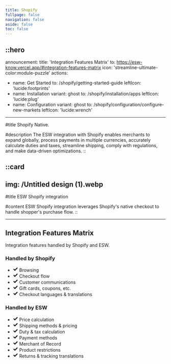 ```yaml
---
title: Shopify
fullpage: false
navigation: false
aside: false
toc: false
---
```


::hero
---
announcement:
  title: 'Integration Features Matrix'
  to: https://esw-know.vercel.app/#integration-features-matrix
  icon: 'streamline-ultimate-color:module-puzzle'
actions:
  - name: Get Started
    to: /shopify/getting-started-guide
    leftIcon: 'lucide:footprints'
  - name: Installation
    variant: ghost
    to: /shopify/installation/apps
    leftIcon: 'lucide:plug'
  - name: Configuration
    variant: ghost
    to: /shopify/configuration/configure-new-markets
    leftIcon: 'lucide:wrench'
---

#title
Shopify Native.

#description
The ESW integration with Shopify enables merchants to expand globally, process payments in multiple currencies, accurately calculate duties and taxes, streamline shipping, comply with regulations, and make data-driven optimizations.
::



::card
---
img: /Untitled design (1).webp
---

#title
ESW Shopify integration

#content
ESW Shopify integration leverages Shopify's native checkout to handle shopper's purchase flow.
::





---


<div class="px-4 py-8 bg-white dark:bg-neutral-900">
  <div class="max-w-4xl mx-auto">
    <div class="text-center">
      <h2 class="text-3xl font-bold leading-tight text-gray-900 dark:text-white sm:text-4xl lg:text-5xl">Integration Features Matrix</h2>
      <p class="text-[15px] text-slate-600 dark:text-slate-300">Integration features handled by Shopify and ESW.</p>
    </div>
  </div>
</div>

  <div class="grid md:grid-cols-2 items-center gap-y-6 mt-12 max-md:max-w-md max-md:mx-auto">
      <!-- Shopify Card -->
      <div class="bg-white border border-gray-300 shadow-sm md:rounded-tl-3xl md:rounded-bl-3xl max-md:rounded-3xl p-8 sm:p-10">
        <h3 class="text-slate-900 text-lg font-semibold mb-4">Handled by Shopify</h3>
        <ul class="space-y-5">
          <li class="flex items-center text-[15px] text-slate-600 font-medium">
            <svg xmlns="http://www.w3.org/2000/svg" width="16" class="mr-3 fill-green-500" viewBox="0 0 24 24">
              <path d="M9.707 19.121a.997.997 0 0 1-1.414 0l-5.646-5.647a1.5 1.5 0 0 1 0-2.121l.707-.707a1.5 1.5 0 0 1 2.121 0L9 14.171l9.525-9.525a1.5 1.5 0 0 1 2.121 0l.707.707a1.5 1.5 0 0 1 0 2.121z" />
            </svg>
            Browsing
          </li>
          <li class="flex items-center text-[15px] text-slate-600 font-medium">
            <svg xmlns="http://www.w3.org/2000/svg" width="16" class="mr-3 fill-green-500" viewBox="0 0 24 24">
              <path d="M9.707 19.121a.997.997 0 0 1-1.414 0l-5.646-5.647a1.5 1.5 0 0 1 0-2.121l.707-.707a1.5 1.5 0 0 1 2.121 0L9 14.171l9.525-9.525a1.5 1.5 0 0 1 2.121 0l.707.707a1.5 1.5 0 0 1 0 2.121z" />
            </svg>
            Checkout flow
          </li>
          <li class="flex items-center text-[15px] text-slate-600 font-medium">
            <svg xmlns="http://www.w3.org/2000/svg" width="16" class="mr-3 fill-green-500" viewBox="0 0 24 24">
              <path d="M9.707 19.121a.997.997 0 0 1-1.414 0l-5.646-5.647a1.5 1.5 0 0 1 0-2.121l.707-.707a1.5 1.5 0 0 1 2.121 0L9 14.171l9.525-9.525a1.5 1.5 0 0 1 2.121 0l.707.707a1.5 1.5 0 0 1 0 2.121z" />
            </svg>
            Customer communications
          </li>
          <li class="flex items-center text-[15px] text-slate-600 font-medium">
            <svg xmlns="http://www.w3.org/2000/svg" width="16" class="mr-3 fill-green-500" viewBox="0 0 24 24">
              <path d="M9.707 19.121a.997.997 0 0 1-1.414 0l-5.646-5.647a1.5 1.5 0 0 1 0-2.121l.707-.707a1.5 1.5 0 0 1 2.121 0L9 14.171l9.525-9.525a1.5 1.5 0 0 1 2.121 0l.707.707a1.5 1.5 0 0 1 0 2.121z" />
            </svg>
            Gift cards, coupons, etc.
          </li>
          <li class="flex items-center text-[15px] text-slate-600 font-medium">
            <svg xmlns="http://www.w3.org/2000/svg" width="16" class="mr-3 fill-green-500" viewBox="0 0 24 24">
              <path d="M9.707 19.121a.997.997 0 0 1-1.414 0l-5.646-5.647a1.5 1.5 0 0 1 0-2.121l.707-.707a1.5 1.5 0 0 1 2.121 0L9 14.171l9.525-9.525a1.5 1.5 0 0 1 2.121 0l.707.707a1.5 1.5 0 0 1 0 2.121z" />
            </svg>
            Checkout languages & translations
          </li>
        </ul>
      </div>

  <!-- ESW Card -->
  <div class="bg-slate-900 border border-gray-900 shadow-2xl rounded-3xl p-8 sm:p-10 relative md:right-1">
        <h3 class="text-white text-lg font-semibold mb-4">Handled by ESW</h3>
        <ul class="space-y-5">
          <li class="flex items-center text-[15px] text-slate-300 font-medium">
            <svg xmlns="http://www.w3.org/2000/svg" width="16" class="mr-3 fill-green-500" viewBox="0 0 24 24">
              <path d="M9.707 19.121a.997.997 0 0 1-1.414 0l-5.646-5.647a1.5 1.5 0 0 1 0-2.121l.707-.707a1.5 1.5 0 0 1 2.121 0L9 14.171l9.525-9.525a1.5 1.5 0 0 1 2.121 0l.707.707a1.5 1.5 0 0 1 0 2.121z" />
            </svg>
            Price calculation
          </li>
          <li class="flex items-center text-[15px] text-slate-300 font-medium">
            <svg xmlns="http://www.w3.org/2000/svg" width="16" class="mr-3 fill-green-500" viewBox="0 0 24 24">
              <path d="M9.707 19.121a.997.997 0 0 1-1.414 0l-5.646-5.647a1.5 1.5 0 0 1 0-2.121l.707-.707a1.5 1.5 0 0 1 2.121 0L9 14.171l9.525-9.525a1.5 1.5 0 0 1 2.121 0l.707.707a1.5 1.5 0 0 1 0 2.121z" />
            </svg>
            Shipping methods & pricing
          </li>
          <li class="flex items-center text-[15px] text-slate-300 font-medium">
            <svg xmlns="http://www.w3.org/2000/svg" width="16" class="mr-3 fill-green-500" viewBox="0 0 24 24">
              <path d="M9.707 19.121a.997.997 0 0 1-1.414 0l-5.646-5.647a1.5 1.5 0 0 1 0-2.121l.707-.707a1.5 1.5 0 0 1 2.121 0L9 14.171l9.525-9.525a1.5 1.5 0 0 1 2.121 0l.707.707a1.5 1.5 0 0 1 0 2.121z" />
            </svg>
            Duty & tax calculation
          </li>
          <li class="flex items-center text-[15px] text-slate-300 font-medium">
            <svg xmlns="http://www.w3.org/2000/svg" width="16" class="mr-3 fill-green-500" viewBox="0 0 24 24">
              <path d="M9.707 19.121a.997.997 0 0 1-1.414 0l-5.646-5.647a1.5 1.5 0 0 1 0-2.121l.707-.707a1.5 1.5 0 0 1 2.121 0L9 14.171l9.525-9.525a1.5 1.5 0 0 1 2.121 0l.707.707a1.5 1.5 0 0 1 0 2.121z" />
            </svg>
            Payment methods
          </li>
          <li class="flex items-center text-[15px] text-slate-300 font-medium">
            <svg xmlns="http://www.w3.org/2000/svg" width="16" class="mr-3 fill-green-500" viewBox="0 0 24 24">
              <path d="M9.707 19.121a.997.997 0 0 1-1.414 0l-5.646-5.647a1.5 1.5 0 0 1 0-2.121l.707-.707a1.5 1.5 0 0 1 2.121 0L9 14.171l9.525-9.525a1.5 1.5 0 0 1 2.121 0l.707.707a1.5 1.5 0 0 1 0 2.121z" />
            </svg>
            Merchant of Record
          </li>
          <li class="flex items-center text-[15px] text-slate-300 font-medium">
            <svg xmlns="http://www.w3.org/2000/svg" width="16" class="mr-3 fill-green-500" viewBox="0 0 24 24">
              <path d="M9.707 19.121a.997.997 0 0 1-1.414 0l-5.646-5.647a1.5 1.5 0 0 1 0-2.121l.707-.707a1.5 1.5 0 0 1 2.121 0L9 14.171l9.525-9.525a1.5 1.5 0 0 1 2.121 0l.707.707a1.5 1.5 0 0 1 0 2.121z" />
            </svg>
            Product restrictions
          </li>
          <li class="flex items-center text-[15px] text-slate-300 font-medium">
            <svg xmlns="http://www.w3.org/2000/svg" width="16" class="mr-3 fill-green-500" viewBox="0 0 24 24">
              <path d="M9.707 19.121a.997.997 0 0 1-1.414 0l-5.646-5.647a1.5 1.5 0 0 1 0-2.121l.707-.707a1.5 1.5 0 0 1 2.121 0L9 14.171l9.525-9.525a1.5 1.5 0 0 1 2.121 0l.707.707a1.5 1.5 0 0 1 0 2.121z" />
            </svg>
            Returns & tracking translations
          </li>
        </ul>
      </div>
    </div>
  </div>
</div>

<ClientOnly>
  <AISearchBar class="mx-auto my-6" />
</ClientOnly>

